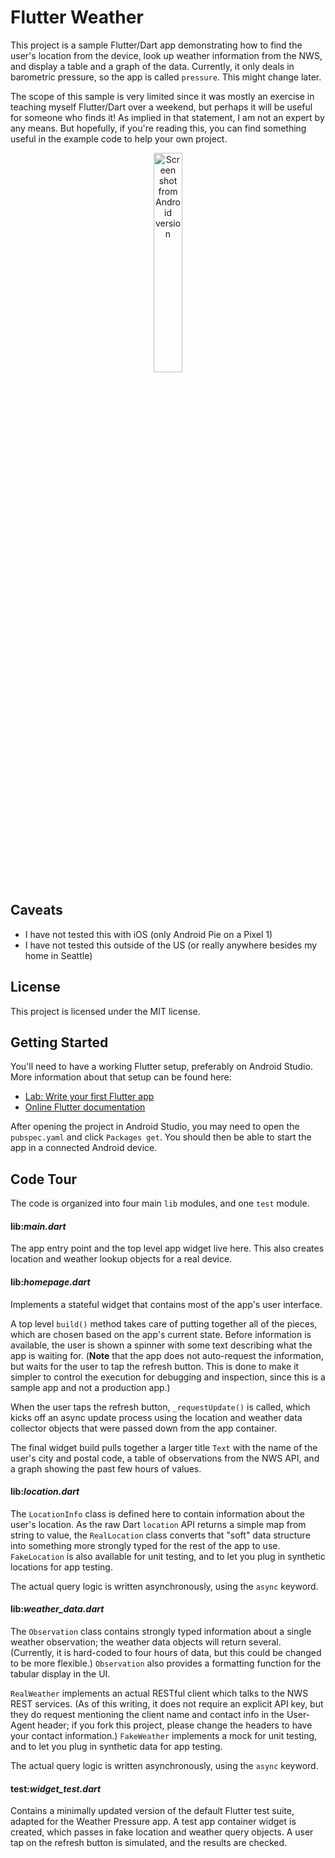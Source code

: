 # Flutter Weather

This project is a sample Flutter/Dart app demonstrating how to find the
user's location from the device, look up weather information from the
NWS, and display a table and a graph of the data. Currently, it only
deals in barometric pressure, so the app is called `pressure`. This
might change later.

The scope of this sample is very limited since it was mostly an exercise
in teaching myself Flutter/Dart over a weekend, but perhaps it will be
useful for someone who finds it! As implied in that statement, I am
not an expert by any means. But hopefully, if you're reading this, you
can find something useful in the example code to help your own project.

<p align="center">
  <img src="https://github.com/kayateia/flutter-weather/blob/master/screenshot.png?raw=true" width="30%" alt="Screen shot from Android version"/>
</p>

## Caveats

* I have not tested this with iOS (only Android Pie on a Pixel 1)
* I have not tested this outside of the US (or really anywhere besides
my home in Seattle)

## License

This project is licensed under the MIT license.

## Getting Started

You'll need to have a working Flutter setup, preferably on Android
Studio. More information about that setup can be found here:

- [Lab: Write your first Flutter app](https://flutter.io/docs/get-started/codelab)
- [Online Flutter documentation](https://flutter.io/docs)

After opening the project in Android Studio, you may need to open the
`pubspec.yaml` and click `Packages get`. You should then be able to
start the app in a connected Android device.

## Code Tour

The code is organized into four main `lib` modules, and one `test` module.

#### lib:_main.dart_

The app entry point and the top level app widget live here. This also
creates location and weather lookup objects for a real device.

#### lib:_homepage.dart_

Implements a stateful widget that contains most of the app's user interface.

A top level `build()` method takes care of putting together all of the
pieces, which are chosen based on the app's current state. Before
information is available, the user is shown a spinner with some text
describing what the app is waiting for. (**Note** that the app does not
auto-request the information, but waits for the user to tap the refresh
button. This is done to make it simpler to control the execution for
debugging and inspection, since this is a sample app and not a production
app.)

When the user taps the refresh button, `_requestUpdate()` is called,
which kicks off an async update process using the location and weather
data collector objects that were passed down from the app container.

The final widget build pulls together a larger title `Text` with the
name of the user's city and postal code, a table of observations from
the NWS API, and a graph showing the past few hours of values.

#### lib:_location.dart_

The `LocationInfo` class is defined here to contain information about
the user's location. As the raw Dart `location` API returns a simple
map from string to value, the `RealLocation` class converts that "soft"
data structure into something more strongly typed for the rest of the
app to use. `FakeLocation` is also available for unit testing, and to
let you plug in synthetic locations for app testing.

The actual query logic is written asynchronously, using the `async`
keyword.

#### lib:_weather_data.dart_

The `Observation` class contains strongly typed information about a
single weather observation; the weather data objects will return
several. (Currently, it is hard-coded to four hours of data, but this
could be changed to be more flexible.) `Observation` also provides a
formatting function for the tabular display in the UI.

`RealWeather` implements an actual RESTful client which talks to the NWS
REST services. (As of this writing, it does not require an explicit
API key, but they do request mentioning the client name and contact
info in the User-Agent header; if you fork this project, please change
the headers to have your contact information.) `FakeWeather` implements
a mock for unit testing, and to let you plug in synthetic data for app
testing.

The actual query logic is written asynchronously, using the `async`
keyword.

#### test:_widget\_test.dart_

Contains a minimally updated version of the default Flutter test suite,
adapted for the Weather Pressure app. A test app container widget is
created, which passes in fake location and weather query objects. A user
tap on the refresh button is simulated, and the results are checked.
 